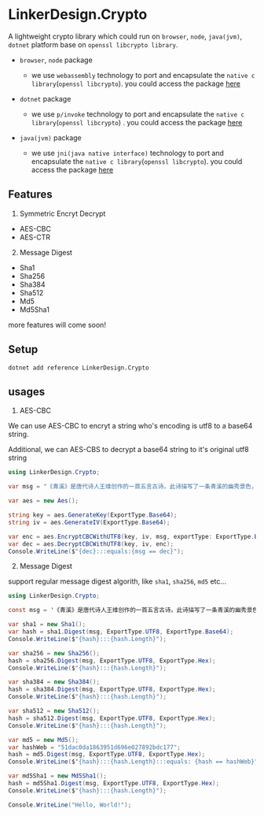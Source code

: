 # LinkerDesign.Crypto

A lightweight crypto library which could run on `browser`, `node`, `java(jvm)`, `dotnet` platform base on `openssl libcrypto library`.

* `browser`, `node` package
	+ we use `webassembly` technology to port and encapsulate the `native c library`(`openssl libcrypto`). you could access the package [here](https://www.npmjs.com/package/@linker-design/crypto)

* `dotnet` package
	+ we use `p/invoke` technology to port and encapsulate the `native c library`(`openssl libcrypto`) . you could access the package [here](https://www.nuget.org/packages/LinkerDesign.Crypto)

* `java(jvm)` package
  + we use `jni(java native interface)` technology to port and encapsulate the `native c library`(`openssl libcrypto`). you could access the package [here](https://mvnrepository.com/artifact/io.github.iyouw/crypto)

## Features

1. Symmetric Encryt Decrypt
  + AES-CBC
  + AES-CTR
2. Message Digest
  + Sha1
  + Sha256
  + Sha384
  + Sha512
  + Md5
  + Md5Sha1

more features will come soon!

## Setup

```
dotnet add reference LinkerDesign.Crypto
```

## usages

1. AES-CBC

We can use AES-CBC to encryt a string who's encoding is utf8 to a base64 string.

Additional, we can AES-CBS to decrypt a base64 string to it's original utf8 string 

```c#
using LinkerDesign.Crypto;

var msg = "《青溪》是唐代诗人王维创作的一首五言古诗。此诗描写了一条青溪的幽秀景色，诗人用多彩的画笔，绘出青溪流经不同地方时呈现的不同画面。其中“声喧乱石中，色静深松里”两句，以喧响的声音和幽冷的色调形成闹与静的强烈对比，如同一幅“有声画”。诗的末四句写出诗人心境的闲谈正如清川的闲淡，把自己的精神和自然的精神融和起来，意味隽永。全诗自然清淡素雅，写景抒情皆轻轻松松，然而韵味却隽永醇厚。诗人笔下的青溪是喧闹与沉郁的统一，活泼与安详的揉合，幽深与素静的融和。";

var aes = new Aes();

string key = aes.GenerateKey(ExportType.Base64);
string iv = aes.GenerateIV(ExportType.Base64);

var enc = aes.EncryptCBCWithUTF8(key, iv, msg, exportType: ExportType.Base64);
var dec = aes.DecryptCBCWithUTF8(key, iv, enc);
Console.WriteLine($"{dec}:::equals:{msg == dec}");
```

2. Message Digest

support regular message digest algorith, like `sha1`, `sha256`, `md5` etc...

```c#
using LinkerDesign.Crypto;

const msg = '《青溪》是唐代诗人王维创作的一首五言古诗。此诗描写了一条青溪的幽秀景色，诗人用多彩的画笔，绘出青溪流经不同地方时呈现的不同画面。其中“声喧乱石中，色静深松里”两句，以喧响的声音和幽冷的色调形成闹与静的强烈对比，如同一幅“有声画”。诗的末四句写出诗人心境的闲谈正如清川的闲淡，把自己的精神和自然的精神融和起来，意味隽永。全诗自然清淡素雅，写景抒情皆轻轻松松，然而韵味却隽永醇厚。诗人笔下的青溪是喧闹与沉郁的统一，活泼与安详的揉合，幽深与素静的融和。';

var sha1 = new Sha1();
var hash = sha1.Digest(msg, ExportType.UTF8, ExportType.Base64);
Console.WriteLine($"{hash}:::{hash.Length}");

var sha256 = new Sha256();
hash = sha256.Digest(msg, ExportType.UTF8, ExportType.Hex);
Console.WriteLine($"{hash}:::{hash.Length}");

var sha384 = new Sha384();
hash = sha384.Digest(msg, ExportType.UTF8, ExportType.Hex);
Console.WriteLine($"{hash}:::{hash.Length}");

var sha512 = new Sha512();
hash = sha512.Digest(msg, ExportType.UTF8, ExportType.Hex);
Console.WriteLine($"{hash}:::{hash.Length}");

var md5 = new Md5();
var hashWeb = "51dac0da1863951d696e027892bdc177";
hash = md5.Digest(msg, ExportType.UTF8, ExportType.Hex);
Console.WriteLine($"{hash}:::{hash.Length}:::equals: {hash == hashWeb}");

var md5Sha1 = new Md5Sha1();
hash = md5Sha1.Digest(msg, ExportType.UTF8, ExportType.Hex);
Console.WriteLine($"{hash}:::{hash.Length}");

Console.WriteLine("Hello, World!");
```